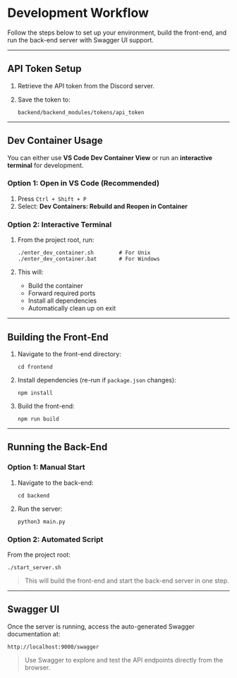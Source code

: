 # Development Workflow

Follow the steps below to set up your environment, build the front-end, and run the back-end server with Swagger UI support.

---

## API Token Setup

1. Retrieve the API token from the Discord server.
2. Save the token to:

   ```
   backend/backend_modules/tokens/api_token
   ```

---

## Dev Container Usage

You can either use **VS Code Dev Container View** or run an **interactive terminal** for development.

### Option 1: Open in VS Code (Recommended)

1. Press `Ctrl + Shift + P`
2. Select: **Dev Containers: Rebuild and Reopen in Container**

### Option 2: Interactive Terminal

1. From the project root, run:

   ```
   ./enter_dev_container.sh        # For Unix
   ./enter_dev_container.bat       # For Windows
   ```

2. This will:

   * Build the container
   * Forward required ports
   * Install all dependencies
   * Automatically clean up on exit

---

## Building the Front-End

1. Navigate to the front-end directory:

   ```
   cd frontend
   ```

2. Install dependencies (re-run if `package.json` changes):

   ```
   npm install
   ```

3. Build the front-end:

   ```
   npm run build
   ```

---

## Running the Back-End

### Option 1: Manual Start

1. Navigate to the back-end:

   ```
   cd backend
   ```

2. Run the server:

   ```
   python3 main.py
   ```

### Option 2: Automated Script

From the project root:

```
./start_server.sh
```

> This will build the front-end and start the back-end server in one step.

---

## Swagger UI

Once the server is running, access the auto-generated Swagger documentation at:

```
http://localhost:9000/swagger
```

> Use Swagger to explore and test the API endpoints directly from the browser.